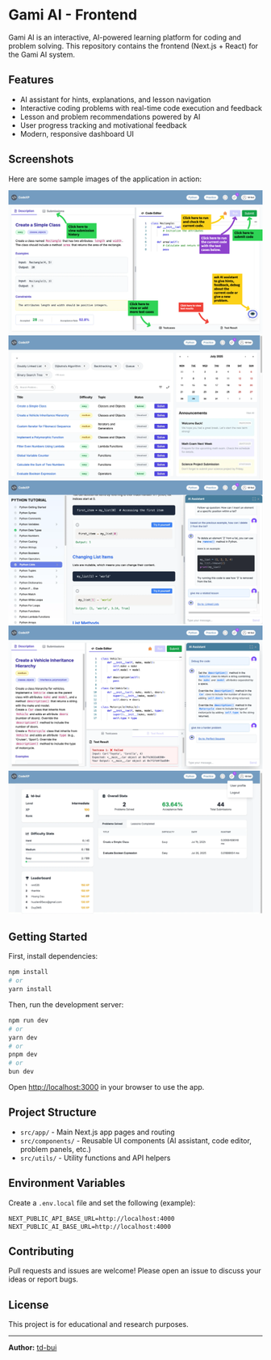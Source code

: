 # Gami AI - Frontend

Gami AI is an interactive, AI-powered learning platform for coding and problem solving. This repository contains the frontend (Next.js + React) for the Gami AI system.

## Features

- AI assistant for hints, explanations, and lesson navigation
- Interactive coding problems with real-time code execution and feedback
- Lesson and problem recommendations powered by AI
- User progress tracking and motivational feedback
- Modern, responsive dashboard UI

## Screenshots

Here are some sample images of the application in action:

![Gami AI Screenshot 1](public/sample_images/CodeXP-mh%20(3).png)
![Gami AI Screenshot 5](public/sample_images/CodeXP-mh%20(8).png)
![Gami AI Screenshot 3](public/sample_images/CodeXP-mh%20(6).png)
![Gami AI Screenshot 4](public/sample_images/CodeXP-mh%20(7).png)
![Gami AI Screenshot 6](public/sample_images/CodeXP-mh%20(9).png)

## Getting Started

First, install dependencies:

```bash
npm install
# or
yarn install
```

Then, run the development server:

```bash
npm run dev
# or
yarn dev
# or
pnpm dev
# or
bun dev
```

Open [http://localhost:3000](http://localhost:3000) in your browser to use the app.

## Project Structure

- `src/app/` - Main Next.js app pages and routing
- `src/components/` - Reusable UI components (AI assistant, code editor, problem panels, etc.)
- `src/utils/` - Utility functions and API helpers

## Environment Variables

Create a `.env.local` file and set the following (example):

```
NEXT_PUBLIC_API_BASE_URL=http://localhost:4000
NEXT_PUBLIC_AI_BASE_URL=http://localhost:4000
```

## Contributing

Pull requests and issues are welcome! Please open an issue to discuss your ideas or report bugs.

## License

This project is for educational and research purposes.

---

**Author:** [td-bui](https://github.com/td-bui)
